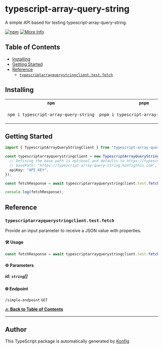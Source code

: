 # typescript-array-query-string<a id="typescript-array-query-string"></a>

A simple API based for testing typescript-array-query-string.

[![npm](https://img.shields.io/badge/npm-v1.0.0-blue)](https://www.npmjs.com/package/typescript-array-query-string/v/1.0.0)
[![More Info](https://img.shields.io/badge/More%20Info-Click%20Here-orange)](http://example.com/support)

## Table of Contents<a id="table-of-contents"></a>

<!-- toc -->

- [Installing](#installing)
- [Getting Started](#getting-started)
- [Reference](#reference)
  * [`typescriptarrayquerystringclient.test.fetch`](#typescriptarrayquerystringclienttestfetch)

<!-- tocstop -->

## Installing<a id="installing"></a>

<table>
<tr>
<th width="292px"><code>npm</code></th>
<th width="293px"><code>pnpm</code></th>
<th width="292px"><code>yarn</code></th>
</tr>
<tr>
<td>

```bash
npm i typescript-array-query-string
```

</td>
<td>

```bash
pnpm i typescript-array-query-string
```

</td>
<td>

```bash
yarn add typescript-array-query-string
```

</td>
</tr>
</table>

## Getting Started<a id="getting-started"></a>

```typescript
import { TypescriptArrayQueryStringClient } from "typescript-array-query-string";

const typescriptarrayquerystringclient = new TypescriptArrayQueryStringClient({
  // Defining the base path is optional and defaults to https://typescript-array-query-string.konfigthis.com
  // basePath: "https://typescript-array-query-string.konfigthis.com",
  apiKey: "API_KEY",
});

const fetchResponse = await typescriptarrayquerystringclient.test.fetch({});

console.log(fetchResponse);
```

## Reference<a id="reference"></a>


### `typescriptarrayquerystringclient.test.fetch`<a id="typescriptarrayquerystringclienttestfetch"></a>

Provide an input parameter to receive a JSON value with properties.

#### 🛠️ Usage<a id="🛠️-usage"></a>

```typescript
const fetchResponse = await typescriptarrayquerystringclient.test.fetch({});
```

#### ⚙️ Parameters<a id="⚙️-parameters"></a>

##### id: `string`[]<a id="id-string"></a>

#### 🌐 Endpoint<a id="🌐-endpoint"></a>

`/simple-endpoint` `GET`

[🔙 **Back to Table of Contents**](#table-of-contents)

---


## Author<a id="author"></a>
This TypeScript package is automatically generated by [Konfig](https://konfigthis.com)

